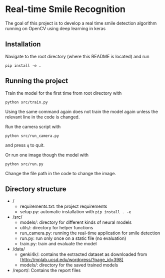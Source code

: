 # Real-time Smile Recognition
The goal of this project is to develop a real time smile detection algorithm running on OpenCV using deep learning in keras

## Installation
Navigate to the root directory (where this README is located) and run
```
pip install -e .
```

## Running the project
Train the model for the first time from root directory with
```
python src/train.py
```

Using the same command again does not train the model again unless the relevant
line in the code is changed.

Run the camera script with
```
python src/run_camera.py
```
and press `q` to quit.

Or run one image though the model with
```
python src/run.py
```
Change the file path in the code to change the image.

## Directory structure
- /
    - requirements.txt: the project requirements
    - setup.py: automatic installation with `pip install . -e`
- /src/
    - models/: directory for different kinds of neural models
    - utils/: directory for helper functions
    - run_camera.py: running the real-time application for smile detection
    - run.py: run only once on a static file (no evaluation)
    - train.py: train and evaluate the model
- /data/
    - genki4k/: contains the extracted dataset as downloaded from [http://mplab.ucsd.edu/wordpress/?page_id=398]
    - models/: directory for the saved trained models
- /report/: Contains the report files
